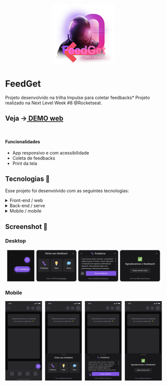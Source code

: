 <h1 align="center">
    <br>
    <img src=".images/logo.png" width="200" alt="Astronalta da NLW">
</h1>

# FeedGet
Projeto desenvolvido na trilha Impulse para coletar feedbacks* Projeto realizado na Next Level Week #8 @Rocketseat.<br>
<h2>Veja -><a href="https://feedgets.vercel.app/" target="_blank"> DEMO web</a> </h2><br>

#### Funcionalidades
* App responsivo e com acessibilidade
* Coleta de feedbacks
* Print da tela 

## Tecnologias 🚀
Esse projeto foi desenvolvido com as seguintes tecnologias:
<details>
    <summary>Front-end / web</summary>
    <a href='https://reactjs.org'>React | ^18.0.0</a><br>
    <a href='https://www.typescriptlang.org'>Typescript | ^4.6.3</a><br>
    <a href='https://tailwindcss.com'>Tailwindcss | ^3.0.24</a><br>
    <a href='https://vitejs.dev'>Vite | ^2.9.5</a>
</details>
<details>
    <summary>Back-end / serve</summary>
    <a href='https://nodejs.org/pt-br'>Node | 17.7.1</a><br>
    <a href='https://www.prisma.io'>Prisma | ^3.13.0</a><br>
    <a href='https://www.typescriptlang.org'>Typescript | ^4.6.4</a><br>
    <a href='https://jestjs.io/pt-BR'>Jest | ^28.0.3</a><br>
    <a href='https://nodemailer.com/about'>Nodemailer | ^6.7.5</a>
</details>
<details>
    <summary>Mobile / mobile</summary>
    <a href='https://expo.dev'>Expo | ~44.0.0</a><br>
    <a href='https://reactnative.dev'>React Native | 0.64.3</a><br>
    <a href='https://www.typescriptlang.org'>Typescript | ~4.3.5</a><br>
    <a href='https://axios-http.com/docs/intro'>Axios | ^0.27.2</a>
</details>

## Screenshot 🚧
### Desktop 
<div style="display: flex; flex-direction: 'column'; align-items: 'center';">
    <img width="700px" src=".images/desktop.png">
</div>

### Mobile
<div style="display: flex; flex-direction: 'column'; align-items: 'center';">
    <img width="700px" src=".images/mobile.png">
</div>
